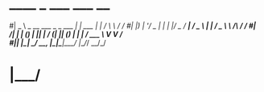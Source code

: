 # ____                            _          ___    ___        __
#|  _ \ _ __ ___  _   _  ___  ___| |_ ___   |_ _|  / \ \      / /
#| |_) | '__/ _ \| | | |/ _ \/ __| __/ _ \   | |  / _ \ \ /\ / / 
#|  __/| | | (_) | |_| |  __/ (__| || (_) |  | | / ___ \ V  V /  
#|_|   |_|  \___/ \__, |\___|\___|\__\___/  |___/_/   \_\_/\_/   
#                 |___/                                          

